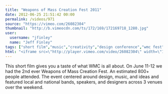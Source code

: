 ```yaml
---
title: "Weapons of Mass Creation Fest 2011"
date: 2012-06-25 21:51:42 00:00
permalink: /videos/971
source: "https://vimeo.com/26082304"
thumbnail: "http://b.vimeocdn.com/ts/172/169/172169718_1280.jpg"
user:
  username: "jfinley"
  name: "Jeff Finley"
tags: ["short film","music","creativity","design conference","wmc fest","cleveland"]
html: "<iframe src=\"http://player.vimeo.com/video/26082304\" width=\"1280\" height=\"720\" frameborder=\"0\" webkitAllowFullScreen mozallowfullscreen allowFullScreen></iframe>"
---
```


This short film gives you a taste of what WMC is all about. On June 11-12 we had the 2nd ever Weapons of Mass Creation Fest. An estimated 800+ people attended. The event centered around design, music, and ideas and featured local and national bands, speakers, and designers across 3 venues over the weekend.